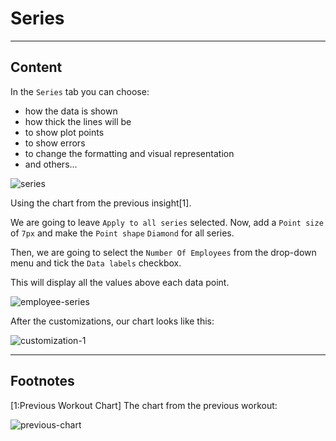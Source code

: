 ﻿---
author: Stefan-Stojanovic

type: normal

category: how-to

---

# Series

---
## Content

In the `Series` tab you can choose:
- how the data is shown
- how thick the lines will be
- to show plot points
- to show errors
- to change the formatting and visual representation
- and others...

![series](https://img.enkipro.com/090c3c6dcb063477a22f83f19e398bce.png)

Using the chart from the previous insight[1].

We are going to leave `Apply to all series` selected. Now, add a `Point size` of `7px` and make the `Point shape` `Diamond` for all series.

Then, we are going to select the `Number Of Employees` from the drop-down menu and tick the `Data labels` checkbox.

This will display all the values above each data point.

![employee-series](https://img.enkipro.com/7c6942376b95f70dd8a89b0a69657598.png)

After the customizations, our chart looks like this:

![customization-1](https://img.enkipro.com/227c843860c60bb62288a9546c1d067b.png)

---
## Footnotes

[1:Previous Workout Chart]
The chart from the previous workout:

![previous-chart](https://img.enkipro.com/a8f69242523d86c29148a4c3544b41eb.png)